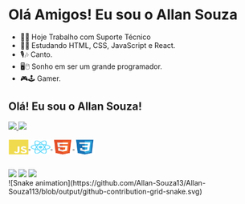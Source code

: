 # Olá Amigos! Eu sou o Allan Souza

-  🧑‍💻 Hoje Trabalho com Suporte Técnico
-  🧑‍🎓 Estudando HTML, CSS, JavaScript e React.
-  🎙🎶 Canto.
-  🖥️🖱️ Sonho em ser um grande programador.
-  🎮🕹 Gamer.

## Olá! Eu sou o Allan Souza!
 <div>
  <a href="https://github.com/Allan-Souza13">
  <img height="180em" src="https://github-readme-stats.vercel.app/api?username=Allan-Souza13&show_icons=true&theme=tokyonight&include_all_commits=true&count_private=true"/>
  <img height="180em" src="https://github-readme-stats.vercel.app/api/top-langs/?username=Allan-Souza13&layout=compact&langs_count=7&theme=tokyonight"/>
</div>
  
  <div style="display: inline_block"><br>
  <img align="center" alt="Rafa-Js" height="30" width="40" src="https://raw.githubusercontent.com/devicons/devicon/master/icons/javascript/javascript-plain.svg">
  <img align="center" alt="Rafa-React" height="30" width="40" src="https://raw.githubusercontent.com/devicons/devicon/master/icons/react/react-original.svg">
  <img align="center" alt="Rafa-HTML" height="30" width="40" src="https://raw.githubusercontent.com/devicons/devicon/master/icons/html5/html5-original.svg">
  <img align="center" alt="Rafa-CSS" height="30" width="40" src="https://raw.githubusercontent.com/devicons/devicon/master/icons/css3/css3-original.svg">
</div>
  
  ##
  
  <div>
      <a href="https://www.youtube.com/channel/UCxFrF1ii9Pu9IszLFJk0krw" target="_blank"><img src="https://img.shields.io/badge/YouTube-FF0000?style=for-the-badge&logo=youtube&logoColor=white" target="_blank"></a>
  <a href="https://www.instagram.com/allan_martinellih/" target="_blank"><img src="https://img.shields.io/badge/-Instagram-%23E4405F?style=for-the-badge&logo=instagram&logoColor=white" target="_blank"></a>
 	<a href="https://www.twitch.tv/martinellidk" target="_blank"><img src="https://img.shields.io/badge/Twitch-9146FF?style=for-the-badge&logo=twitch&logoColor=white" target="_blank"></a>
</div>
      ![Snake animation](https://github.com/Allan-Souza13/Allan-Souza113/blob/output/github-contribution-grid-snake.svg)

  
   
